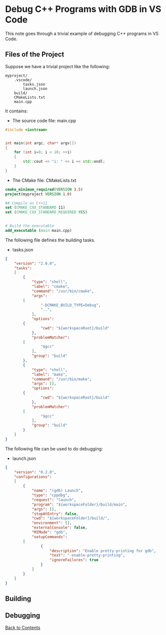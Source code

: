 # Debug C++ Programs with GDB in VS Code

This note goes through a trivial example of debugging C++ programs in VS Code.

## Files of the Project
Suppose we have a trivial project like the following:
```
myproject/
    .vscode/
        tasks.json
        launch.json
    build/
    CMakeLists.txt
    main.cpp
```
It contains:
* The source code file: main.cpp
```C++
#include <iostream>


int main(int argc, char* argv[])
{
    for (int i=0; i < 10; ++i)
    {
        std::cout << "i: " << i << std::endl;
    }
}
```
* The CMake file: CMakeLists.txt
```cmake
cmake_minimum_required(VERSION 3.5)
project(myproject VERSION 1.0)

## Compile as C++11
set (CMAKE_CXX_STANDARD 11)
set (CMAKE_CXX_STANDARD_REQUIRED YES)

	
# Build the executable
add_executable (main main.cpp)
```
The following file defines the building tasks.
* tasks.json
```json
{
    "version": "2.0.0",
    "tasks":
    [
        {
            "type": "shell",
            "label": "cmake",
            "command": "/usr/bin/cmake",
            "args": 
	    [
                "-DCMAKE_BUILD_TYPE=Debug",
                "..",
            ],
            "options": 
	    {
                "cwd": "${workspaceRoot}/build"
            },
            "problemMatcher": 
	    [
                "$gcc"
            ],
            "group": "build"
        },
        {
            "type": "shell",
            "label": "make",
            "command": "/usr/bin/make",
            "args": [],
            "options": 
	    {
                "cwd": "${workspaceRoot}/build"
            },
            "problemMatcher": 
	    [
                "$gcc"
            ],
            "group": "build"
        }
    ]
}
```
The following file can be used to do debugging:
* launch.json
```json
{
    "version": "0.2.0",
    "configurations": 
    [
        {
            "name": "(gdb) Launch",
            "type": "cppdbg",
            "request": "launch",
            "program": "${workspaceFolder}/build/main",
            "args": [],
            "stopAtEntry": false,
            "cwd": "${workspaceFolder}/build/",
            "environment": [],
            "externalConsole": false,
            "MIMode": "gdb",
            "setupCommands": 
	    [
                {
                    "description": "Enable pretty-printing for gdb",
                    "text": "-enable-pretty-printing",
                    "ignoreFailures": true
                }
            ]
        }
    ]
}
```

## Building

## Debugging
[Back to Contents](../README.md)
